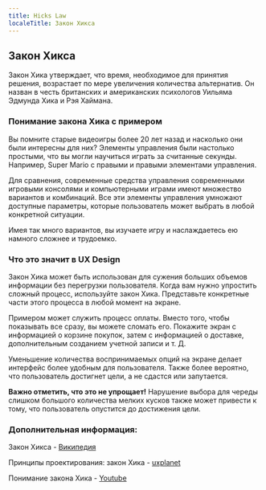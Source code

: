```yaml
---
title: Hicks Law
localeTitle: Закон Хикса
---
```

## Закон Хикса

Закон Хика утверждает, что время, необходимое для принятия решения, возрастает по мере увеличения количества альтернатив. Он назван в честь британских и американских психологов Уильяма Эдмунда Хика и Рэя Хаймана.

### Понимание закона Хика с примером

Вы помните старые видеоигры более 20 лет назад и насколько они были интересны для них? Элементы управления были настолько простыми, что вы могли научиться играть за считанные секунды. Например, Super Mario с правыми и правыми элементами управления.

Для сравнения, современные средства управления современными игровыми консолями и компьютерными играми имеют множество вариантов и комбинаций. Все эти элементы управления умножают доступные параметры, которые пользователь может выбрать в любой конкретной ситуации.

Имея так много вариантов, вы изучаете игру и наслаждаетесь ею намного сложнее и трудоемко.

### Что это значит в UX Design

Закон Хика может быть использован для сужения больших объемов информации без перегрузки пользователя. Когда вам нужно упростить сложный процесс, используйте закон Хика. Представьте конкретные части этого процесса в любой момент на экране.

Примером может служить процесс оплаты. Вместо того, чтобы показывать все сразу, вы можете сломать его. Покажите экран с информацией о корзине покупок, затем с информацией о доставке, дополнительным созданием учетной записи и т. Д.

Уменьшение количества воспринимаемых опций на экране делает интерфейс более удобным для пользователя. Также более вероятно, что пользователь достигнет цели, а не сдастся или запутается.

**Важно отметить, что это не упрощает!** Нарушение выбора для череды слишком большого количества мелких кусков также может привести к тому, что пользователь опустится до достижения цели.

### Дополнительная информация:

Закон Хикса - [Википедия](https://en.wikipedia.org/wiki/Hick%27s_law)

Принципы проектирования: закон Хика - [uxplanet](https://uxplanet.org/design-principles-hicks-law-quick-decision-making-3dcc1b1a0632)

Понимание закона Хика - [Youtube](https://www.youtube.com/watch?v=OU7ekX05UEU)